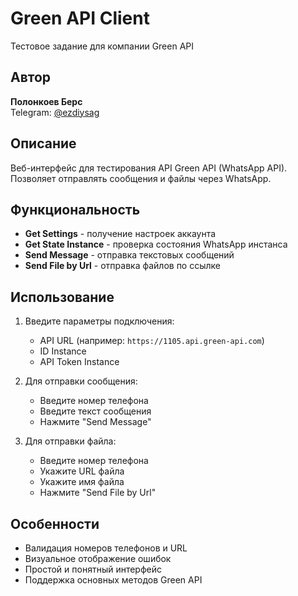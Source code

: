 # Green API Client

Тестовое задание для компании Green API

## Автор
**Полонкоев Берс**  
Telegram: [@ezdiysag](https://t.me/ezdiysag)

## Описание

Веб-интерфейс для тестирования API Green API (WhatsApp API). Позволяет отправлять сообщения и файлы через WhatsApp.

## Функциональность

- **Get Settings** - получение настроек аккаунта
- **Get State Instance** - проверка состояния WhatsApp инстанса  
- **Send Message** - отправка текстовых сообщений
- **Send File by Url** - отправка файлов по ссылке

## Использование

1. Введите параметры подключения:
   - API URL (например: `https://1105.api.green-api.com`)
   - ID Instance
   - API Token Instance

2. Для отправки сообщения:
   - Введите номер телефона
   - Введите текст сообщения
   - Нажмите "Send Message"

3. Для отправки файла:
   - Введите номер телефона
   - Укажите URL файла
   - Укажите имя файла
   - Нажмите "Send File by Url"

## Особенности

- Валидация номеров телефонов и URL
- Визуальное отображение ошибок
- Простой и понятный интерфейс
- Поддержка основных методов Green API